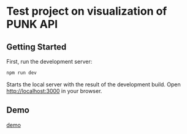 # Test project on visualization of PUNK API

## Getting Started

First, run the development server:

```bash
npm run dev
```

Starts the local server with the result of the development build. Open [http://localhost:3000](http://localhost:3000) in your browser.

## Demo

[demo](https://radios-gamma.vercel.app/)
